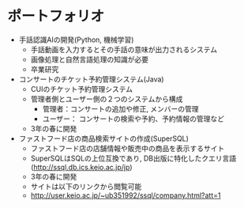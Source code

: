 # ポートフォリオ
* 手話認識AIの開発(Python, 機械学習)
  * 手話動画を入力するとその手話の意味が出力されるシステム
  * 画像処理と自然言語処理の知識が必要
  * 卒業研究
* コンサートのチケット予約管理システム(Java)
  * CUIのチケット予約管理システム
  * 管理者側とユーザー側の２つのシステムから構成
    * 管理者：コンサートの追加や修正, メンバーの管理
    * ユーザー： コンサートの検索や予約、予約情報の管理など
  * 3年の春に開発
* ファストフード店の商品検索サイトの作成(SuperSQL)
  * ファストフード店の店舗情報や販売中の商品を表示するサイト
  * SuperSQLはSQLの上位互換であり, DB出版に特化したクエリ言語(http://ssql.db.ics.keio.ac.jp/jp)
  * 3年の春に開発
  * サイトは以下のリンクから閲覧可能
  * http://user.keio.ac.jp/~ub351992/ssql/company.html?att=1

